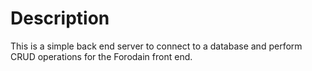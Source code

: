 # Description

This is a simple back end server to connect to a database and perform CRUD operations for the Forodain front end.

